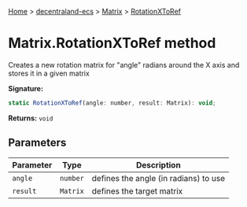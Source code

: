 [Home](./index) &gt; [decentraland-ecs](./decentraland-ecs.md) &gt; [Matrix](./decentraland-ecs.matrix.md) &gt; [RotationXToRef](./decentraland-ecs.matrix.rotationxtoref.md)

# Matrix.RotationXToRef method

Creates a new rotation matrix for "angle" radians around the X axis and stores it in a given matrix

**Signature:**
```javascript
static RotationXToRef(angle: number, result: Matrix): void;
```
**Returns:** `void`

## Parameters

|  Parameter | Type | Description |
|  --- | --- | --- |
|  `angle` | `number` | defines the angle (in radians) to use |
|  `result` | `Matrix` | defines the target matrix |

